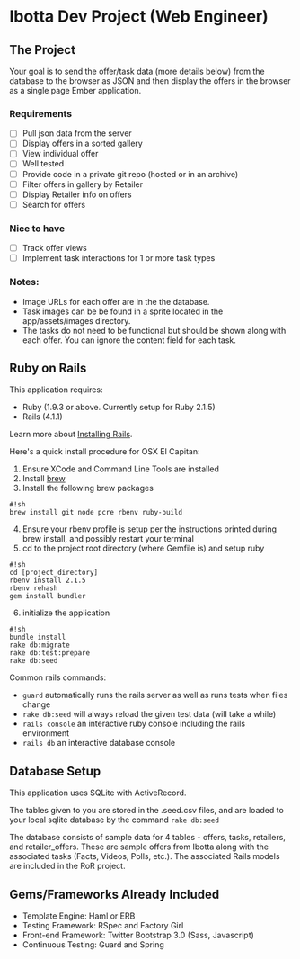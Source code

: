 Ibotta Dev Project (Web Engineer)
=========

The Project
---
Your goal is to send the offer/task data (more details below) from the
database to the browser as JSON and then display the offers in the
browser as a single page Ember application.

### Requirements
 * [ ] Pull json data from the server
 * [ ] Display offers in a sorted gallery
 * [ ] View individual offer
 * [ ] Well tested
 * [ ] Provide code in a private git repo (hosted or in an archive)
 * [ ] Filter offers in gallery by Retailer
 * [ ] Display Retailer info on offers
 * [ ] Search for offers

### Nice to have
 * [ ] Track offer views
 * [ ] Implement task interactions for 1 or more task types

### Notes:

 * Image URLs for each offer are in the the database.
 * Task images can be be found in a sprite located in the app/assets/images directory.
 * The tasks do not need to be functional but should be shown along with each offer. You can ignore the content field for each task.


Ruby on Rails
---

This application requires:

* Ruby (1.9.3 or above. Currently setup for Ruby 2.1.5)
* Rails (4.1.1)

Learn more about [Installing Rails](http://railsapps.github.io/installing-rails.html).

Here's a quick install procedure for OSX El Capitan:

1. Ensure XCode and Command Line Tools are installed
2. Install [brew](http://brew.sh/)
3. Install the following brew packages
```
#!sh
brew install git node pcre rbenv ruby-build
```
4. Ensure your rbenv profile is setup per the instructions printed during brew install, and possibly restart your terminal
5. cd to the project root directory (where Gemfile is) and setup ruby
```
#!sh
cd [project_directory]
rbenv install 2.1.5
rbenv rehash
gem install bundler
```
6. initialize the application
```
#!sh
bundle install
rake db:migrate
rake db:test:prepare
rake db:seed
```

Common rails commands:
* ```guard``` automatically runs the rails server as well as runs tests when files change
* ```rake db:seed``` will always reload the given test data (will take a while)
* ```rails console``` an interactive ruby console including the rails environment
* ```rails db``` an interactive database console

Database Setup
---

This application uses SQLite with ActiveRecord.

The tables given to you are stored in the .seed.csv files, and are
loaded to your local sqlite database by the command ```rake db:seed```

The database consists of sample data for 4 tables - offers, tasks,
retailers, and retailer_offers. These are sample offers from Ibotta
along with the associated tasks (Facts, Videos, Polls, etc.). The
associated Rails models are included in the RoR project.

Gems/Frameworks Already Included
---
* Template Engine: Haml or ERB
* Testing Framework: RSpec and Factory Girl
* Front-end Framework: Twitter Bootstrap 3.0 (Sass, Javascript)
* Continuous Testing: Guard and Spring

